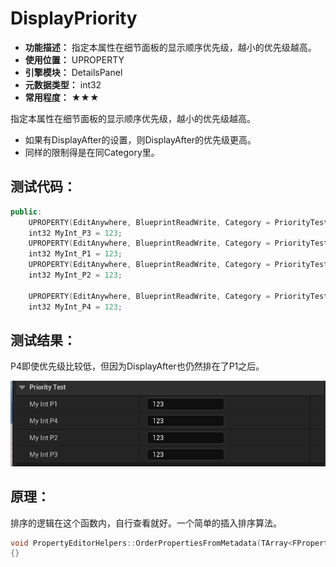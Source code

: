﻿# DisplayPriority

- **功能描述：** 指定本属性在细节面板的显示顺序优先级，越小的优先级越高。
- **使用位置：** UPROPERTY
- **引擎模块：** DetailsPanel
- **元数据类型：** int32
- **常用程度：** ★★★

指定本属性在细节面板的显示顺序优先级，越小的优先级越高。

- 如果有DisplayAfter的设置，则DisplayAfter的优先级更高。
- 同样的限制得是在同Category里。

## 测试代码：

```cpp
public:
	UPROPERTY(EditAnywhere, BlueprintReadWrite, Category = PriorityTest, meta = (DisplayPriority = 3))
	int32 MyInt_P3 = 123;
	UPROPERTY(EditAnywhere, BlueprintReadWrite, Category = PriorityTest, meta = (DisplayPriority = 1))
	int32 MyInt_P1 = 123;
	UPROPERTY(EditAnywhere, BlueprintReadWrite, Category = PriorityTest, meta = (DisplayPriority = 2))
	int32 MyInt_P2 = 123;

	UPROPERTY(EditAnywhere, BlueprintReadWrite, Category = PriorityTest, meta = (DisplayPriority = 4,DisplayAfter="MyInt_P1"))
	int32 MyInt_P4 = 123;
```

## 测试结果：

P4即使优先级比较低，但因为DisplayAfter也仍然排在了P1之后。

![Untitled](Meta_DetailsPanel_DisplayPriority_Untitled.png)

## 原理：

排序的逻辑在这个函数内，自行查看就好。一个简单的插入排序算法。

```cpp
void PropertyEditorHelpers::OrderPropertiesFromMetadata(TArray<FProperty*>& Properties)
{}
```